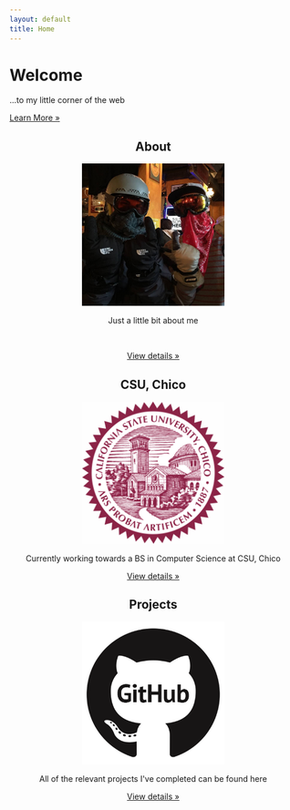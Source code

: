 ```yaml
---
layout: default
title: Home
---
```


<div class="hero-unit">
<h1>Welcome</h1>
<p>...to my little corner of the web</p>
<!-- <p>...to my little corner of the web</p> -->
<p><a class="btn btn-primary btn-large" href = "/work.html">Learn More &raquo; </a></p></div>

<div class="row">
<!-- Main hero unit for a primary marketing message or call to action -->

<p><div class="span4">
<center>
<h2>About</h2>
<a href="/about.html"><img src="Data/media/images/facebook.jpg" height="250" width="250" class="thumbnail" /></a>
<p>Just a little bit about me</p>
<br>
<p><a class="btn" href="/about.html">View details &raquo;</a></p>
</center>
</div>
<div class="span4">
<center>
<h2>CSU, Chico</h2>
<a href="/school.html"><img src="Data/media/images/chico.jpg" height="250" width="250" class="thumbnail" /></a>
<p>Currently working towards a BS in Computer Science at CSU, Chico</p>
<p><a class="btn" href="/school.html">View details &raquo;</a></p>
</center>
</div>
<div class="span4">
<center>
<h2>Projects</h2>
<a href="/projects.html"><img src="Data/media/images/github.gif" height="250" width="250" class="thumbnail" /></a>
<p>All of the relevant projects I've completed can be found here</p> <!-- ' -->
<p><a class="btn" href="/projects.html">View details &raquo;</a></p>
</center>
</div></p></div> 
